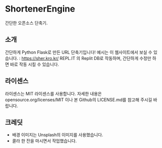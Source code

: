 # ShortenerEngine
간단한 오픈소스 단축기.
## 소개
간단하게 Python Flask로 만든 URL 단축기입니다!
예시는 이 웹사이트에서 보실 수 있습니다. : https://sher.kro.kr/
REPL.IT 의 Replit DB로 작동하며, 간단하게 수정만 하면 바로 작동 시킬 수 있습니다.
## 라이센스 
라이센스는 MIT 라이센스를 사용합니다.
자세한 내용은 opensource.org/licenses/MIT 이나 본 Github의 LICENSE.md를 참고해 주시길 바랍니다.
## 크레딧
 - 배경 이미지는 Unsplash의 이미지를 사용했습니다.
 - 콜라 한 잔을 마시면서 작업했습니다.
